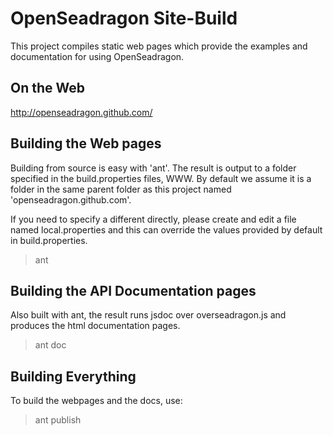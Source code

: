 # OpenSeadragon Site-Build

This project compiles static web pages which provide the examples and documentation for using OpenSeadragon.

## On the Web

http://openseadragon.github.com/

## Building the Web pages

Building from source is easy with 'ant'.  The result is output to a folder specified in the build.properties files, WWW.  By default we assume it is a folder in the same parent folder as this project named 'openseadragon.github.com'.

If you need to specify a different directly, please create and edit a file named local.properties and this can override the values provided by default in build.properties.

> ant 

## Building the API Documentation pages

Also built with ant, the result runs jsdoc over overseadragon.js and produces the html documentation pages.

> ant doc

## Building Everything

To build the webpages and the docs, use:

> ant publish
